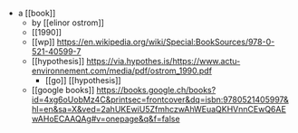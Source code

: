 - a [[book]]
	- by [[elinor ostrom]]
	- [[1990]]
	- [[wp]] https://en.wikipedia.org/wiki/Special:BookSources/978-0-521-40599-7
	- [[hypothesis]] https://via.hypothes.is/https://www.actu-environnement.com/media/pdf/ostrom_1990.pdf
		- [[go]] [[hypothesis]]
	- [[google books]] https://books.google.ch/books?id=4xg6oUobMz4C&printsec=frontcover&dq=isbn:9780521405997&hl=en&sa=X&ved=2ahUKEwiU5ZfmhczwAhWEuaQKHVnnCEwQ6AEwAHoECAAQAg#v=onepage&q&f=false